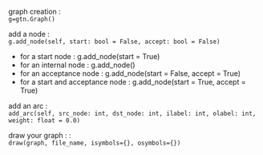 

graph creation : <br/>
```g=gtn.Graph()```

add a node :  <br/>
```g.add_node(self, start: bool = False, accept: bool = False)``` 

* for a start node : g.add_node(start = True)
* for an internal node : g.add_node()
* for an acceptance node : g.add_node(start = False, accept = True)
* for a start and acceptance node : g.add_node(start = True, accept = True)


add an arc : <br/>
```add_arc(self, src_node: int, dst_node: int, ilabel: int, olabel: int, weight: float = 0.0)```

draw your graph : : <br/>
```draw(graph, file_name, isymbols={}, osymbols={})``` 
